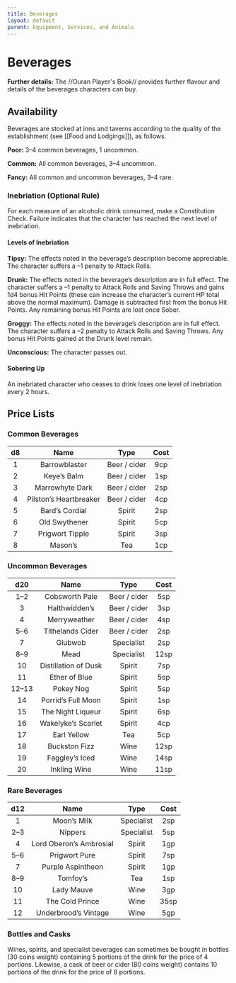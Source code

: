 ```yaml
---
title: Beverages
layout: default
parent: Equipment, Services, and Animals
---
```


# Beverages 

**Further details:** The //Ouran Player's Book// provides further flavour and details of the beverages characters can buy.

## Availability 

Beverages are stocked at inns and taverns according to the quality of the establishment (see [[Food and Lodgings]]), as follows.

**Poor:** 3–4 common beverages, 1 uncommon.

**Common:** All common beverages, 3–4 uncommon.

**Fancy:** All common and uncommon beverages, 3–4 rare.

### Inebriation (Optional Rule) 

For each measure of an alcoholic drink consumed, make a Constitution Check. Failure indicates that the character has reached the next level of inebriation.

#### Levels of Inebriation 

**Tipsy:** The effects noted in the beverage’s description become appreciable. The character suffers a –1 penalty to Attack Rolls.

**Drunk:** The effects noted in the beverage’s description are in full effect. The character suffers a –1 penalty to Attack Rolls and Saving Throws and gains 1d4 bonus Hit Points (these can increase the character’s current HP total above the normal maximum). Damage is subtracted first from the bonus Hit Points. Any remaining bonus Hit Points are lost once Sober.

**Groggy:** The effects noted in the beverage’s description are in full effect. The character suffers a –2 penalty to Attack Rolls and Saving Throws. Any bonus Hit Points gained at the Drunk level remain.

**Unconscious:** The character passes out.

#### Sobering Up

An inebriated character who ceases to drink loses one level of inebriation every 2 hours.

## Price Lists 

### Common Beverages 

| d8 | Name | Type | Cost |
| :---: | :---: | :---: | :---: |
| 1 | Barrowblaster | Beer / cider | 9cp |
| 2 | Keye’s Balm | Beer / cider | 1sp |
| 3 | Marrowhyte Dark | Beer / cider | 2sp |
| 4 | Pilston’s Heartbreaker | Beer / cider | 4cp |
| 5 | Bard’s Cordial | Spirit | 2sp |
| 6 | Old Swythener | Spirit | 5cp |
| 7 | Prigwort Tipple | Spirit | 3sp |
| 8 | Mason’s | Tea | 1cp |

### Uncommon Beverages 

| d20 | Name | Type | Cost |
| :---: | :---: | :---: | :---: |
| 1–2 | Cobsworth Pale | Beer / cider | 5sp |
| 3 | Halthwidden’s | Beer / cider | 3sp |
| 4 | Merryweather | Beer / cider | 4sp |
| 5–6 | Tithelands Cider | Beer / cider | 2sp |
| 7 | Glubwob | Specialist | 2sp |
| 8–9 | Mead | Specialist | 12sp |
| 10 | Distillation of Dusk | Spirit | 7sp |
| 11 | Ether of Blue | Spirit | 5sp |
| 12–13 | Pokey Nog | Spirit | 5sp |
| 14 | Porrid’s Full Moon | Spirit | 1sp |
| 15 | The Night Liqueur | Spirit | 6sp |
| 16 | Wakelyke’s Scarlet | Spirit | 4cp |
| 17 | Earl Yellow | Tea | 5cp |
| 18 | Buckston Fizz | Wine | 12sp |
| 19 | Faggley’s Iced | Wine | 14sp |
| 20 | Inkling Wine | Wine | 11sp |

### Rare Beverages 

| d12 | Name | Type | Cost |
| :---: | :---: | :---: | :---: |
| 1 | Moon’s Milk | Specialist | 2sp |
| 2–3 | Nippers | Specialist | 5sp |
| 4 | Lord Oberon’s Ambrosial | Spirit | 1gp |
| 5–6 | Prigwort Pure | Spirit | 7sp |
| 7 | Purple Aspintheon | Spirit | 1gp |
| 8–9 | Tomfoy’s | Tea | 1sp |
| 10 | Lady Mauve | Wine | 3gp |
| 11 | The Cold Prince | Wine | 35sp |
| 12 | Underbrood’s Vintage | Wine | 5gp |

### Bottles and Casks 

Wines, spirits, and specialist beverages can sometimes be bought in bottles (30 coins weight) containing 5 portions of the drink for the price of 4 portions. Likewise, a cask of beer or cider (80 coins weight) contains 10 portions of the drink for the price of 8 portions.
